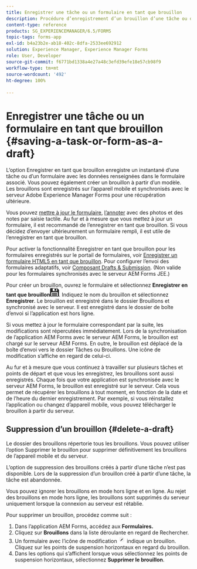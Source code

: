 ```yaml
---
title: Enregistrer une tâche ou un formulaire en tant que brouillon
description: Procédure d’enregistrement d’un brouillon d’une tâche ou d’un formulaire dans l’application AEM Forms
content-type: reference
products: SG_EXPERIENCEMANAGER/6.5/FORMS
topic-tags: forms-app
exl-id: b4a23b2e-ab18-402c-8dfa-2533ee692912
solution: Experience Manager, Experience Manager Forms
role: User, Developer
source-git-commit: f6771bd1338a4e27a48c3efd39efe18e57cb98f9
workflow-type: tm+mt
source-wordcount: '492'
ht-degree: 100%

---
```


# Enregistrer une tâche ou un formulaire en tant que brouillon {#saving-a-task-or-form-as-a-draft}

L’option Enregistrer en tant que brouillon enregistre un instantané d’une tâche ou d’un formulaire avec les données renseignées dans le formulaire associé. Vous pouvez également créer un brouillon à partir d’un modèle. Les brouillons sont enregistrés sur l’appareil mobile et synchronisés avec le serveur Adobe Experience Manager Forms pour une récupération ultérieure.

Vous pouvez [mettre à jour le formulaire](/help/forms/using/working-with-form.md), [l’annoter](/help/forms/using/add-attachments.md) avec des photos et des notes par saisie tactile. Au fur et à mesure que vous mettez à jour un formulaire, il est recommandé de l’enregistrer en tant que brouillon. Si vous décidez d’envoyer ultérieurement un formulaire rempli, il est utile de l’enregistrer en tant que brouillon.

Pour activer la fonctionnalité Enregistrer en tant que brouillon pour les formulaires enregistrés sur le portail de formulaires, voir [Enregistrer un formulaire HTML5 en tant que brouillon](/help/forms/using/saving-html5-form-draft.md).
Pour configurer l’envoi des formulaires adaptatifs, voir [Composant Drafts &amp; Submission](/help/forms/using/draft-submission-component.md). (Non valide pour les formulaires synchronisés avec le serveur AEM Forms JEE.)

Pour créer un brouillon, ouvrez le formulaire et sélectionnez **Enregistrer en tant que brouillon**![save-as-draft](assets/save-as-draft.png). Indiquez le nom du brouillon et sélectionnez **Enregistrer**. Le brouillon est enregistré dans le dossier Brouillons et synchronisé avec le serveur. Il est enregistré dans le dossier de boîte d’envoi si l’application est hors ligne.

Si vous mettez à jour le formulaire correspondant par la suite, les modifications sont répercutées immédiatement. Lors de la synchronisation de l’application AEM Forms avec le serveur AEM Forms, le brouillon est chargé sur le serveur AEM Forms. En outre, le brouillon est déplacé de la boîte d’envoi vers le dossier Tâches ou Brouillons. Une icône de modification s’affiche en regard de celui-ci.

Au fur et à mesure que vous continuez à travailler sur plusieurs tâches et points de départ et que vous les enregistrez, les brouillons sont aussi enregistrés. Chaque fois que votre application est synchronisée avec le serveur AEM Forms, le brouillon est enregistré sur le serveur. Cela vous permet de récupérer les brouillons à tout moment, en fonction de la date et de l’heure du dernier enregistrement. Par exemple, si vous réinstallez l’application ou changez d’appareil mobile, vous pouvez télécharger le brouillon à partir du serveur.

## Suppression d’un brouillon {#delete-a-draft}

Le dossier des brouillons répertorie tous les brouillons. Vous pouvez utiliser l’option Supprimer le brouillon pour supprimer définitivement les brouillons de l’appareil mobile et du serveur.

L’option de suppression des brouillons créés à partir d’une tâche n’est pas disponible. Lors de la suppression d’un brouillon créé à partir d’une tâche, la tâche est abandonnée.

Vous pouvez ignorer les brouillons en mode hors ligne et en ligne. Au rejet des brouillons en mode hors ligne, les brouillons sont supprimés du serveur uniquement lorsque la connexion au serveur est rétablie.

Pour supprimer un brouillon, procédez comme suit :

1. Dans l’application AEM Forms, accédez aux **Formulaires.**
1. Cliquez sur **Brouillons** dans la liste déroulante en regard de Rechercher.
1. Un formulaire avec l’icône de modification ![edit-draft-app](assets/edit-draft-app.png) indique un brouillon. Cliquez sur les points de suspension horizontaux en regard du brouillon.
1. Dans les options qui s’affichent lorsque vous sélectionnez les points de suspension horizontaux, sélectionnez **Supprimer le brouillon**.
